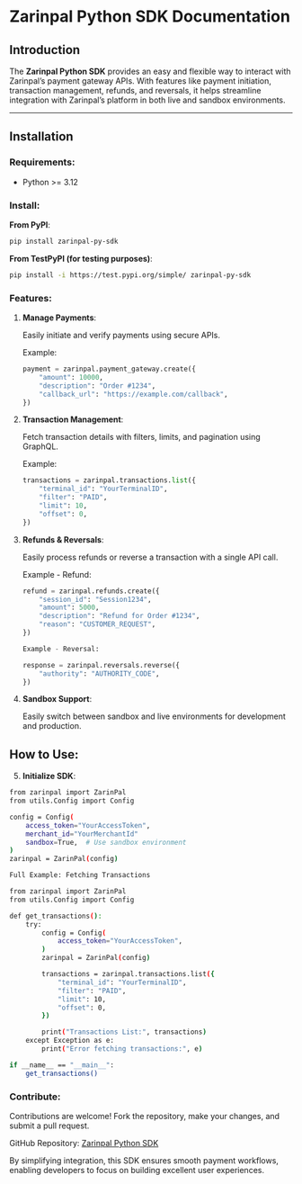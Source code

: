# Zarinpal Python SDK Documentation

## **Introduction**

The **Zarinpal Python SDK** provides an easy and flexible way to interact with Zarinpal’s payment gateway APIs. With features like payment initiation, transaction management, refunds, and reversals, it helps streamline integration with Zarinpal’s platform in both live and sandbox environments.

---

## **Installation**

### **Requirements**:  
- Python >= 3.12

### **Install**:

**From PyPI**:
```bash
pip install zarinpal-py-sdk
```

**From TestPyPI (for testing purposes)**:
```bash
pip install -i https://test.pypi.org/simple/ zarinpal-py-sdk
```

### **Features**:

1. **Manage Payments**:

    Easily initiate and verify payments using secure APIs.

    Example:
    ```python
    payment = zarinpal.payment_gateway.create({  
        "amount": 10000,  
        "description": "Order #1234",  
        "callback_url": "https://example.com/callback",  
    })
    ```

2. **Transaction Management**:

    Fetch transaction details with filters, limits, and pagination using GraphQL.

    Example:
    ```python
    transactions = zarinpal.transactions.list({  
        "terminal_id": "YourTerminalID",  
        "filter": "PAID",  
        "limit": 10,  
        "offset": 0,  
    })
    ```

3. **Refunds & Reversals**:

    Easily process refunds or reverse a transaction with a single API call.

    Example - Refund:
    ```python
    refund = zarinpal.refunds.create({  
        "session_id": "Session1234",  
        "amount": 5000,  
        "description": "Refund for Order #1234",  
        "reason": "CUSTOMER_REQUEST",  
    })

    Example - Reversal:

    response = zarinpal.reversals.reverse({  
        "authority": "AUTHORITY_CODE",  
    })
    ```

4. **Sandbox Support**:

    Easily switch between sandbox and live environments for development and production.

## **How to Use**:

5. **Initialize SDK**:

```bash
from zarinpal import ZarinPal  
from utils.Config import Config  

config = Config(  
    access_token="YourAccessToken",  
    merchant_id="YourMerchantId"
    sandbox=True,  # Use sandbox environment  
)  
zarinpal = ZarinPal(config)  

Full Example: Fetching Transactions

from zarinpal import ZarinPal  
from utils.Config import Config  

def get_transactions():  
    try:  
        config = Config(  
            access_token="YourAccessToken",  
        )  
        zarinpal = ZarinPal(config)  

        transactions = zarinpal.transactions.list({  
            "terminal_id": "YourTerminalID",  
            "filter": "PAID",  
            "limit": 10,  
            "offset": 0,  
        })  

        print("Transactions List:", transactions)  
    except Exception as e:  
        print("Error fetching transactions:", e)  

if __name__ == "__main__":  
    get_transactions()
```
### **Contribute**:

Contributions are welcome! Fork the repository, make your changes, and submit a pull request.

GitHub Repository: [Zarinpal Python SDK](https://github.com/ImanAttary/zarinpal_py_sdk)

By simplifying integration, this SDK ensures smooth payment workflows, enabling developers to focus on building excellent user experiences.
